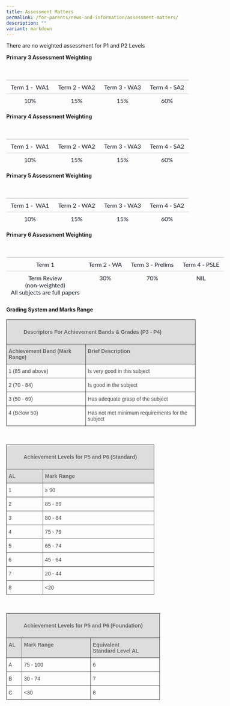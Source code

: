 ```yaml
---
title: Assessment Matters
permalink: /for-parents/news-and-information/assessment-matters/
description: ""
variant: markdown
---
```

There are no weighted assessment for P1 and P2 Levels  

**Primary 3 Assessment Weighting**
<table style="font-family: Lato; border-width: 0px; border-style: solid; border-color: var(--chakra-colors-gray-200); overflow-wrap: break-word; border-collapse: collapse; width: 647.891px; margin-bottom: 1em; color: rgb(26, 32, 44); font-size: 16px;">
	<thead style="box-sizing: border-box; border-width: 0px; border-style: solid; border-color: var(--chakra-colors-gray-200); overflow-wrap: break-word;">
		<tr style="box-sizing: border-box; border-width: 0px; border-style: solid; border-color: var(--chakra-colors-gray-200); overflow-wrap: break-word;">
			<th style="box-sizing: border-box; border-width: 0px 0px 2px; border-style: solid; border-color: rgb(214, 214, 214); overflow-wrap: break-word; text-align: left; border-image: initial; padding: 0.5em 0.75em; vertical-align: top; color: rgb(50, 50, 50);">&nbsp;</th>
			<th style="box-sizing: border-box; border-width: 0px 0px 2px; border-style: solid; border-color: rgb(214, 214, 214); overflow-wrap: break-word; text-align: left; border-image: initial; padding: 0.5em 0.75em; vertical-align: top; color: rgb(50, 50, 50);">&nbsp;</th>
			<th style="box-sizing: border-box; border-width: 0px 0px 2px; border-style: solid; border-color: rgb(214, 214, 214); overflow-wrap: break-word; text-align: left; border-image: initial; padding: 0.5em 0.75em; vertical-align: top; color: rgb(50, 50, 50);">&nbsp;</th>
			<th style="box-sizing: border-box; border-width: 0px 0px 2px; border-style: solid; border-color: rgb(214, 214, 214); overflow-wrap: break-word; text-align: left; border-image: initial; padding: 0.5em 0.75em; vertical-align: top; color: rgb(50, 50, 50);">&nbsp;</th>
		</tr>
	</thead>
	<tbody style="box-sizing: border-box; border-width: 0px; border-style: solid; border-color: var(--chakra-colors-gray-200); overflow-wrap: break-word;">
		<tr style="box-sizing: border-box; border-width: 0px; border-style: solid; border-color: var(--chakra-colors-gray-200); overflow-wrap: break-word;">
			<td style="box-sizing: border-box; border-width: 0px 0px 1px; border-style: solid; border-color: rgb(214, 214, 214); overflow-wrap: break-word; border-image: initial; padding: 0.5em 0.75em; vertical-align: top; text-align: center;">Term 1 -&nbsp; WA1</td>
			<td style="box-sizing: border-box; border-width: 0px 0px 1px; border-style: solid; border-color: rgb(214, 214, 214); overflow-wrap: break-word; border-image: initial; padding: 0.5em 0.75em; vertical-align: top; text-align: center;">Term 2 - WA2</td>
			<td style="box-sizing: border-box; border-width: 0px 0px 1px; border-style: solid; border-color: rgb(214, 214, 214); overflow-wrap: break-word; border-image: initial; padding: 0.5em 0.75em; vertical-align: top; text-align: center;">Term 3 - WA3</td>
			<td style="box-sizing: border-box; border-width: 0px 0px 1px; border-style: solid; border-color: rgb(214, 214, 214); overflow-wrap: break-word; border-image: initial; padding: 0.5em 0.75em; vertical-align: top; text-align: center;">Term 4 - SA2</td>
		</tr>
		<tr style="box-sizing: border-box; border-width: 0px; border-style: solid; border-color: var(--chakra-colors-gray-200); overflow-wrap: break-word;">
			<td style="box-sizing: border-box; border: 0px solid rgb(214, 214, 214); overflow-wrap: break-word; padding: 0.5em 0.75em; vertical-align: top; text-align: center;">10%</td>
			<td style="box-sizing: border-box; border: 0px solid rgb(214, 214, 214); overflow-wrap: break-word; padding: 0.5em 0.75em; vertical-align: top; text-align: center;">15%</td>
			<td style="box-sizing: border-box; border: 0px solid rgb(214, 214, 214); overflow-wrap: break-word; padding: 0.5em 0.75em; vertical-align: top; text-align: center;">15%</td>
			<td colspan="3" style="box-sizing: border-box; border: 0px solid rgb(214, 214, 214); overflow-wrap: break-word; padding: 0.5em 0.75em; vertical-align: top; text-align: center;">60%</td>
		</tr>
	</tbody>
</table>



**Primary 4 Assessment Weighting**
<table style="font-family: Lato; border-width: 0px; border-style: solid; border-color: var(--chakra-colors-gray-200); overflow-wrap: break-word; border-collapse: collapse; width: 647.891px; margin-bottom: 1em; color: rgb(26, 32, 44); font-size: 16px;">
	<thead style="box-sizing: border-box; border-width: 0px; border-style: solid; border-color: var(--chakra-colors-gray-200); overflow-wrap: break-word;">
		<tr style="box-sizing: border-box; border-width: 0px; border-style: solid; border-color: var(--chakra-colors-gray-200); overflow-wrap: break-word;">
			<th style="box-sizing: border-box; border-width: 0px 0px 2px; border-style: solid; border-color: rgb(214, 214, 214); overflow-wrap: break-word; text-align: left; border-image: initial; padding: 0.5em 0.75em; vertical-align: top; color: rgb(50, 50, 50);">&nbsp;</th>
			<th style="box-sizing: border-box; border-width: 0px 0px 2px; border-style: solid; border-color: rgb(214, 214, 214); overflow-wrap: break-word; text-align: left; border-image: initial; padding: 0.5em 0.75em; vertical-align: top; color: rgb(50, 50, 50);">&nbsp;</th>
			<th style="box-sizing: border-box; border-width: 0px 0px 2px; border-style: solid; border-color: rgb(214, 214, 214); overflow-wrap: break-word; text-align: left; border-image: initial; padding: 0.5em 0.75em; vertical-align: top; color: rgb(50, 50, 50);">&nbsp;</th>
			<th style="box-sizing: border-box; border-width: 0px 0px 2px; border-style: solid; border-color: rgb(214, 214, 214); overflow-wrap: break-word; text-align: left; border-image: initial; padding: 0.5em 0.75em; vertical-align: top; color: rgb(50, 50, 50);">&nbsp;</th>
		</tr>
	</thead>
	<tbody style="box-sizing: border-box; border-width: 0px; border-style: solid; border-color: var(--chakra-colors-gray-200); overflow-wrap: break-word;">
		<tr style="box-sizing: border-box; border-width: 0px; border-style: solid; border-color: var(--chakra-colors-gray-200); overflow-wrap: break-word;">
			<td style="box-sizing: border-box; border-width: 0px 0px 1px; border-style: solid; border-color: rgb(214, 214, 214); overflow-wrap: break-word; border-image: initial; padding: 0.5em 0.75em; vertical-align: top; text-align: center;">Term 1 -&nbsp; WA1</td>
			<td style="box-sizing: border-box; border-width: 0px 0px 1px; border-style: solid; border-color: rgb(214, 214, 214); overflow-wrap: break-word; border-image: initial; padding: 0.5em 0.75em; vertical-align: top; text-align: center;">Term 2 - WA2</td>
			<td style="box-sizing: border-box; border-width: 0px 0px 1px; border-style: solid; border-color: rgb(214, 214, 214); overflow-wrap: break-word; border-image: initial; padding: 0.5em 0.75em; vertical-align: top; text-align: center;">Term 3 - WA3</td>
			<td style="box-sizing: border-box; border-width: 0px 0px 1px; border-style: solid; border-color: rgb(214, 214, 214); overflow-wrap: break-word; border-image: initial; padding: 0.5em 0.75em; vertical-align: top; text-align: center;">Term 4 - SA2</td>
		</tr>
		<tr style="box-sizing: border-box; border-width: 0px; border-style: solid; border-color: var(--chakra-colors-gray-200); overflow-wrap: break-word;">
			<td style="box-sizing: border-box; border: 0px solid rgb(214, 214, 214); overflow-wrap: break-word; padding: 0.5em 0.75em; vertical-align: top; text-align: center;">10%</td>
			<td style="box-sizing: border-box; border: 0px solid rgb(214, 214, 214); overflow-wrap: break-word; padding: 0.5em 0.75em; vertical-align: top; text-align: center;">15%</td>
			<td style="box-sizing: border-box; border: 0px solid rgb(214, 214, 214); overflow-wrap: break-word; padding: 0.5em 0.75em; vertical-align: top; text-align: center;">15%</td>
			<td colspan="3" style="box-sizing: border-box; border: 0px solid rgb(214, 214, 214); overflow-wrap: break-word; padding: 0.5em 0.75em; vertical-align: top; text-align: center;">60%</td>
		</tr>
	</tbody>
</table>



**Primary 5 Assessment Weighting**
<table style="font-family: Lato; border-width: 0px; border-style: solid; border-color: var(--chakra-colors-gray-200); overflow-wrap: break-word; border-collapse: collapse; width: 647.891px; margin-bottom: 1em; color: rgb(26, 32, 44); font-size: 16px;">
	<thead style="box-sizing: border-box; border-width: 0px; border-style: solid; border-color: var(--chakra-colors-gray-200); overflow-wrap: break-word;">
		<tr style="box-sizing: border-box; border-width: 0px; border-style: solid; border-color: var(--chakra-colors-gray-200); overflow-wrap: break-word;">
			<th style="box-sizing: border-box; border-width: 0px 0px 2px; border-style: solid; border-color: rgb(214, 214, 214); overflow-wrap: break-word; text-align: left; border-image: initial; padding: 0.5em 0.75em; vertical-align: top; color: rgb(50, 50, 50);">&nbsp;</th>
			<th style="box-sizing: border-box; border-width: 0px 0px 2px; border-style: solid; border-color: rgb(214, 214, 214); overflow-wrap: break-word; text-align: left; border-image: initial; padding: 0.5em 0.75em; vertical-align: top; color: rgb(50, 50, 50);">&nbsp;</th>
			<th style="box-sizing: border-box; border-width: 0px 0px 2px; border-style: solid; border-color: rgb(214, 214, 214); overflow-wrap: break-word; text-align: left; border-image: initial; padding: 0.5em 0.75em; vertical-align: top; color: rgb(50, 50, 50);">&nbsp;</th>
			<th style="box-sizing: border-box; border-width: 0px 0px 2px; border-style: solid; border-color: rgb(214, 214, 214); overflow-wrap: break-word; text-align: left; border-image: initial; padding: 0.5em 0.75em; vertical-align: top; color: rgb(50, 50, 50);">&nbsp;</th>
		</tr>
	</thead>
	<tbody style="box-sizing: border-box; border-width: 0px; border-style: solid; border-color: var(--chakra-colors-gray-200); overflow-wrap: break-word;">
		<tr style="box-sizing: border-box; border-width: 0px; border-style: solid; border-color: var(--chakra-colors-gray-200); overflow-wrap: break-word;">
			<td style="box-sizing: border-box; border-width: 0px 0px 1px; border-style: solid; border-color: rgb(214, 214, 214); overflow-wrap: break-word; border-image: initial; padding: 0.5em 0.75em; vertical-align: top; text-align: center;">Term 1 -&nbsp; WA1</td>
			<td style="box-sizing: border-box; border-width: 0px 0px 1px; border-style: solid; border-color: rgb(214, 214, 214); overflow-wrap: break-word; border-image: initial; padding: 0.5em 0.75em; vertical-align: top; text-align: center;">Term 2 - WA2</td>
			<td style="box-sizing: border-box; border-width: 0px 0px 1px; border-style: solid; border-color: rgb(214, 214, 214); overflow-wrap: break-word; border-image: initial; padding: 0.5em 0.75em; vertical-align: top; text-align: center;">Term 3 - WA3</td>
			<td style="box-sizing: border-box; border-width: 0px 0px 1px; border-style: solid; border-color: rgb(214, 214, 214); overflow-wrap: break-word; border-image: initial; padding: 0.5em 0.75em; vertical-align: top; text-align: center;">Term 4 - SA2</td>
		</tr>
		<tr style="box-sizing: border-box; border-width: 0px; border-style: solid; border-color: var(--chakra-colors-gray-200); overflow-wrap: break-word;">
			<td style="box-sizing: border-box; border: 0px solid rgb(214, 214, 214); overflow-wrap: break-word; padding: 0.5em 0.75em; vertical-align: top; text-align: center;">10%</td>
			<td style="box-sizing: border-box; border: 0px solid rgb(214, 214, 214); overflow-wrap: break-word; padding: 0.5em 0.75em; vertical-align: top; text-align: center;">15%</td>
			<td style="box-sizing: border-box; border: 0px solid rgb(214, 214, 214); overflow-wrap: break-word; padding: 0.5em 0.75em; vertical-align: top; text-align: center;">15%</td>
			<td colspan="3" style="box-sizing: border-box; border: 0px solid rgb(214, 214, 214); overflow-wrap: break-word; padding: 0.5em 0.75em; vertical-align: top; text-align: center;">60%</td>
		</tr>
	</tbody>
</table>



**Primary 6 Assessment Weighting**
<table style="font-family: Lato; border-width: 0px; border-style: solid; border-color: var(--chakra-colors-gray-200); overflow-wrap: break-word; border-collapse: collapse; width: 647.891px; margin-bottom: 1em; color: rgb(26, 32, 44); font-size: 16px;">
	<thead style="box-sizing: border-box; border-width: 0px; border-style: solid; border-color: var(--chakra-colors-gray-200); overflow-wrap: break-word;">
		<tr style="box-sizing: border-box; border-width: 0px; border-style: solid; border-color: var(--chakra-colors-gray-200); overflow-wrap: break-word;">
			<th style="box-sizing: border-box; border-width: 0px 0px 2px; border-style: solid; border-color: rgb(214, 214, 214); overflow-wrap: break-word; text-align: left; border-image: initial; padding: 0.5em 0.75em; vertical-align: top; color: rgb(50, 50, 50);">&nbsp;</th>
			<th style="box-sizing: border-box; border-width: 0px 0px 2px; border-style: solid; border-color: rgb(214, 214, 214); overflow-wrap: break-word; text-align: left; border-image: initial; padding: 0.5em 0.75em; vertical-align: top; color: rgb(50, 50, 50);">&nbsp;</th>
			<th style="box-sizing: border-box; border-width: 0px 0px 2px; border-style: solid; border-color: rgb(214, 214, 214); overflow-wrap: break-word; text-align: left; border-image: initial; padding: 0.5em 0.75em; vertical-align: top; color: rgb(50, 50, 50);">&nbsp;</th>
			<th style="box-sizing: border-box; border-width: 0px 0px 2px; border-style: solid; border-color: rgb(214, 214, 214); overflow-wrap: break-word; text-align: left; border-image: initial; padding: 0.5em 0.75em; vertical-align: top; color: rgb(50, 50, 50);">&nbsp;</th>
		</tr>
	</thead>
	<tbody style="box-sizing: border-box; border-width: 0px; border-style: solid; border-color: var(--chakra-colors-gray-200); overflow-wrap: break-word;">
		<tr style="box-sizing: border-box; border-width: 0px; border-style: solid; border-color: var(--chakra-colors-gray-200); overflow-wrap: break-word;">
			<td style="box-sizing: border-box; border-width: 0px 0px 1px; border-style: solid; border-color: rgb(214, 214, 214); overflow-wrap: break-word; border-image: initial; padding: 0.5em 0.75em; vertical-align: top; text-align: center;">Term 1</td>
			<td style="box-sizing: border-box; border-width: 0px 0px 1px; border-style: solid; border-color: rgb(214, 214, 214); overflow-wrap: break-word; border-image: initial; padding: 0.5em 0.75em; vertical-align: top; text-align: center;">Term 2 - WA</td>
			<td style="box-sizing: border-box; border-width: 0px 0px 1px; border-style: solid; border-color: rgb(214, 214, 214); overflow-wrap: break-word; border-image: initial; padding: 0.5em 0.75em; vertical-align: top; text-align: center;">Term 3 - Prelims</td>
			<td style="box-sizing: border-box; border-width: 0px 0px 1px; border-style: solid; border-color: rgb(214, 214, 214); overflow-wrap: break-word; border-image: initial; padding: 0.5em 0.75em; vertical-align: top; text-align: center;">Term 4 - PSLE</td>
		</tr>
		<tr style="box-sizing: border-box; border-width: 0px; border-style: solid; border-color: var(--chakra-colors-gray-200); overflow-wrap: break-word;">
			<td style="box-sizing: border-box; border: 0px solid rgb(214, 214, 214); overflow-wrap: break-word; padding: 0.5em 0.75em; vertical-align: top; text-align: center;">Term Review<br>
			(non-weighted)<br>
			All subjects are full papers</td>
			<td style="box-sizing: border-box; border: 0px solid rgb(214, 214, 214); overflow-wrap: break-word; padding: 0.5em 0.75em; vertical-align: top; text-align: center;">30%</td>
			<td style="box-sizing: border-box; border: 0px solid rgb(214, 214, 214); overflow-wrap: break-word; padding: 0.5em 0.75em; vertical-align: top; text-align: center;">70%</td>
			<td style="box-sizing: border-box; border: 0px solid rgb(214, 214, 214); overflow-wrap: break-word; padding: 0.5em 0.75em; vertical-align: top; text-align: center;">NIL</td>
		</tr>
	</tbody>
</table>



#### Grading System and Marks Range

<table class="tg" style="border-collapse:collapse;border-spacing:0">
	<thead>
		<tr>
			<th colspan="2" style="background-color:#DDD;border-color:#343434;border-style:solid;border-width:1px;color:#666;font-family:Arial, sans-serif;font-size:14px;font-weight:bold;overflow:hidden;padding:10px 5px;text-align:left;vertical-align:top;word-break:normal">
			<figure>Descriptors For Achievement Bands &amp; Grades (P3 - P4)</figure>
			</th>
		</tr>
	</thead>
	<tbody>
		<tr>
			<td style="background-color:#DDD;border-color:#343434;border-style:solid;border-width:1px;color:#666;font-family:Arial, sans-serif;font-size:14px;font-weight:bold;overflow:hidden;padding:10px 5px;text-align:left;vertical-align:top;word-break:normal">Achievement Band (Mark Range)</td>
			<td style="background-color:#DDD;border-color:#343434;border-style:solid;border-width:1px;color:#666;font-family:Arial, sans-serif;font-size:14px;font-weight:bold;overflow:hidden;padding:10px 5px;text-align:left;vertical-align:top;word-break:normal">Brief Description</td>
		</tr>
		<tr>
			<td style="border-color:#343434;border-style:solid;border-width:1px;color:#454545;font-family:Arial, sans-serif;font-size:14px;overflow:hidden;padding:10px 5px;text-align:left;vertical-align:top;word-break:normal">1 (85 and above)</td>
			<td style="border-color:#343434;border-style:solid;border-width:1px;color:#454545;font-family:Arial, sans-serif;font-size:14px;overflow:hidden;padding:10px 5px;text-align:left;vertical-align:top;word-break:normal">Is very good in this subject</td>
		</tr>
		<tr>
			<td style="border-color:#343434;border-style:solid;border-width:1px;color:#454545;font-family:Arial, sans-serif;font-size:14px;overflow:hidden;padding:10px 5px;text-align:left;vertical-align:top;word-break:normal">2 (70 - 84)</td>
			<td style="border-color:#343434;border-style:solid;border-width:1px;color:#454545;font-family:Arial, sans-serif;font-size:14px;overflow:hidden;padding:10px 5px;text-align:left;vertical-align:top;word-break:normal">Is good in the subject</td>
		</tr>
		<tr>
			<td style="border-color:#343434;border-style:solid;border-width:1px;color:#454545;font-family:Arial, sans-serif;font-size:14px;overflow:hidden;padding:10px 5px;text-align:left;vertical-align:top;word-break:normal">3 (50 - 69)</td>
			<td style="border-color:#343434;border-style:solid;border-width:1px;color:#454545;font-family:Arial, sans-serif;font-size:14px;overflow:hidden;padding:10px 5px;text-align:left;vertical-align:top;word-break:normal">Has adequate grasp of the subject</td>
		</tr>
		<tr>
			<td style="border-color:#343434;border-style:solid;border-width:1px;color:#454545;font-family:Arial, sans-serif;font-size:14px;overflow:hidden;padding:10px 5px;text-align:left;vertical-align:top;word-break:normal">4 (Below 50)</td>
			<td style="border-color:#343434;border-style:solid;border-width:1px;color:#454545;font-family:Arial, sans-serif;font-size:14px;overflow:hidden;padding:10px 5px;text-align:left;vertical-align:top;word-break:normal">Has not met minimum requirements for the subject</td>
		</tr>
	</tbody>
</table>

<br>

<table class="tg" style="border-collapse:collapse;border-spacing:0">
	<thead>
		<tr>
			<th colspan="3" style="background-color:#DDD;border-color:#343434;border-style:solid;border-width:1px;color:#666;font-family:Arial, sans-serif;font-size:14px;font-weight:bold;overflow:hidden;padding:10px 5px;text-align:left;vertical-align:top;word-break:normal">
			<figure>Achievement Levels for P5 and P6 (Standard)</figure>
			</th>
		</tr>
	</thead>
	<tbody>
		<tr>
			<td style="background-color:#DDD;border-color:#343434;border-style:solid;border-width:1px;color:#666;font-family:Arial, sans-serif;font-size:14px;font-weight:bold;overflow:hidden;padding:10px 5px;text-align:left;vertical-align:top;word-break:normal">AL</td>
			<td style="background-color:#DDD;border-color:#343434;border-style:solid;border-width:1px;color:#666;font-family:Arial, sans-serif;font-size:14px;font-weight:bold;overflow:hidden;padding:10px 5px;text-align:left;vertical-align:top;word-break:normal">Mark Range</td>
		</tr>
		<tr>
			<td style="border-color:#343434;border-style:solid;border-width:1px;color:#454545;font-family:Arial, sans-serif;font-size:14px;overflow:hidden;padding:10px 5px;text-align:left;vertical-align:top;word-break:normal">1</td>
			<td style="border-color:#343434;border-style:solid;border-width:1px;color:#454545;font-family:Arial, sans-serif;font-size:14px;overflow:hidden;padding:10px 5px;text-align:left;vertical-align:top;word-break:normal">≥ 90</td>
		</tr>
		<tr>
			<td style="border-color:#343434;border-style:solid;border-width:1px;color:#454545;font-family:Arial, sans-serif;font-size:14px;overflow:hidden;padding:10px 5px;text-align:left;vertical-align:top;word-break:normal">2</td>
			<td style="border-color:#343434;border-style:solid;border-width:1px;color:#454545;font-family:Arial, sans-serif;font-size:14px;overflow:hidden;padding:10px 5px;text-align:left;vertical-align:top;word-break:normal">85 - 89</td>
		</tr>
		<tr>
			<td style="border-color:#343434;border-style:solid;border-width:1px;color:#454545;font-family:Arial, sans-serif;font-size:14px;overflow:hidden;padding:10px 5px;text-align:left;vertical-align:top;word-break:normal">3</td>
			<td style="border-color:#343434;border-style:solid;border-width:1px;color:#454545;font-family:Arial, sans-serif;font-size:14px;overflow:hidden;padding:10px 5px;text-align:left;vertical-align:top;word-break:normal">80 - 84</td>
		</tr>
		<tr>
			<td style="border-color:#343434;border-style:solid;border-width:1px;color:#454545;font-family:Arial, sans-serif;font-size:14px;overflow:hidden;padding:10px 5px;text-align:left;vertical-align:top;word-break:normal">4</td>
			<td style="border-color:#343434;border-style:solid;border-width:1px;color:#454545;font-family:Arial, sans-serif;font-size:14px;overflow:hidden;padding:10px 5px;text-align:left;vertical-align:top;word-break:normal">75 - 79</td>
		</tr>
		<tr>
			<td style="border-color:#343434;border-style:solid;border-width:1px;color:#454545;font-family:Arial, sans-serif;font-size:14px;overflow:hidden;padding:10px 5px;text-align:left;vertical-align:top;word-break:normal">5</td>
			<td style="border-color:#343434;border-style:solid;border-width:1px;color:#454545;font-family:Arial, sans-serif;font-size:14px;overflow:hidden;padding:10px 5px;text-align:left;vertical-align:top;word-break:normal">65 - 74</td>
		</tr>
		<tr>
			<td style="border-color:#343434;border-style:solid;border-width:1px;color:#454545;font-family:Arial, sans-serif;font-size:14px;overflow:hidden;padding:10px 5px;text-align:left;vertical-align:top;word-break:normal">6</td>
			<td style="border-color:#343434;border-style:solid;border-width:1px;color:#454545;font-family:Arial, sans-serif;font-size:14px;overflow:hidden;padding:10px 5px;text-align:left;vertical-align:top;word-break:normal">45 - 64</td>
		</tr>
		<tr>
			<td style="border-color:#343434;border-style:solid;border-width:1px;color:#454545;font-family:Arial, sans-serif;font-size:14px;overflow:hidden;padding:10px 5px;text-align:left;vertical-align:top;word-break:normal">7</td>
			<td style="border-color:#343434;border-style:solid;border-width:1px;color:#454545;font-family:Arial, sans-serif;font-size:14px;overflow:hidden;padding:10px 5px;text-align:left;vertical-align:top;word-break:normal">20 - 44</td>
		</tr>
		<tr>
			<td style="border-color:#343434;border-style:solid;border-width:1px;color:#454545;font-family:Arial, sans-serif;font-size:14px;overflow:hidden;padding:10px 5px;text-align:left;vertical-align:top;word-break:normal">8</td>
			<td style="border-color:#343434;border-style:solid;border-width:1px;color:#454545;font-family:Arial, sans-serif;font-size:14px;overflow:hidden;padding:10px 5px;text-align:left;vertical-align:top;word-break:normal">&lt;20</td>
		</tr>
	</tbody>
</table>

<br>

<table class="tg" style="border-collapse:collapse;border-spacing:0">
	<thead>
		<tr>
			<th colspan="4" style="background-color:#DDD;border-color:#343434;border-style:solid;border-width:1px;color:#666;font-family:Arial, sans-serif;font-size:14px;font-weight:bold;overflow:hidden;padding:10px 5px;text-align:left;vertical-align:top;word-break:normal">
			<figure>Achievement Levels for P5 and P6 (Foundation)</figure>
			</th>
		</tr>
	</thead>
	<tbody>
		<tr>
			<td style="background-color:#DDD;border-color:#343434;border-style:solid;border-width:1px;color:#666;font-family:Arial, sans-serif;font-size:14px;font-weight:bold;overflow:hidden;padding:10px 5px;text-align:left;vertical-align:top;word-break:normal">AL</td>
			<td style="background-color:#DDD;border-color:#343434;border-style:solid;border-width:1px;color:#666;font-family:Arial, sans-serif;font-size:14px;font-weight:bold;overflow:hidden;padding:10px 5px;text-align:left;vertical-align:top;word-break:normal">Mark Range&nbsp; &nbsp; &nbsp; &nbsp; &nbsp; &nbsp;</td>
			<td style="background-color:#DDD;border-color:#343434;border-style:solid;border-width:1px;color:#666;font-family:Arial, sans-serif;font-size:14px;font-weight:bold;overflow:hidden;padding:10px 5px;text-align:left;vertical-align:top;word-break:normal">Equivalent<br>
			​Standard Level AL</td>
		</tr>
		<tr>
			<td style="border-color:#343434;border-style:solid;border-width:1px;color:#454545;font-family:Arial, sans-serif;font-size:14px;overflow:hidden;padding:10px 5px;text-align:left;vertical-align:top;word-break:normal">A</td>
			<td style="border-color:#343434;border-style:solid;border-width:1px;color:#454545;font-family:Arial, sans-serif;font-size:14px;overflow:hidden;padding:10px 5px;text-align:left;vertical-align:top;word-break:normal">75 - 100</td>
			<td style="border-color:#343434;border-style:solid;border-width:1px;color:#454545;font-family:Arial, sans-serif;font-size:14px;overflow:hidden;padding:10px 5px;text-align:left;vertical-align:top;word-break:normal">6</td>
		</tr>
		<tr>
			<td style="border-color:#343434;border-style:solid;border-width:1px;color:#454545;font-family:Arial, sans-serif;font-size:14px;overflow:hidden;padding:10px 5px;text-align:left;vertical-align:top;word-break:normal">B</td>
			<td style="border-color:#343434;border-style:solid;border-width:1px;color:#454545;font-family:Arial, sans-serif;font-size:14px;overflow:hidden;padding:10px 5px;text-align:left;vertical-align:top;word-break:normal">30 - 74</td>
			<td style="border-color:#343434;border-style:solid;border-width:1px;color:#454545;font-family:Arial, sans-serif;font-size:14px;overflow:hidden;padding:10px 5px;text-align:left;vertical-align:top;word-break:normal">7</td>
		</tr>
		<tr>
			<td style="border-color:#343434;border-style:solid;border-width:1px;color:#454545;font-family:Arial, sans-serif;font-size:14px;overflow:hidden;padding:10px 5px;text-align:left;vertical-align:top;word-break:normal">C</td>
			<td style="border-color:#343434;border-style:solid;border-width:1px;color:#454545;font-family:Arial, sans-serif;font-size:14px;overflow:hidden;padding:10px 5px;text-align:left;vertical-align:top;word-break:normal">&lt;30</td>
			<td style="border-color:#343434;border-style:solid;border-width:1px;color:#454545;font-family:Arial, sans-serif;font-size:14px;overflow:hidden;padding:10px 5px;text-align:left;vertical-align:top;word-break:normal">8</td>
		</tr>
	</tbody>
</table>